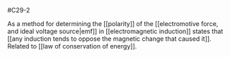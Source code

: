 #C29-2 

As a method for determining the [[polarity]] of the [[electromotive force, and ideal voltage source|emf]] in [[electromagnetic induction]] states that [[any induction tends to oppose the magnetic change that caused it]]. Related to [[law of conservation of energy]].
